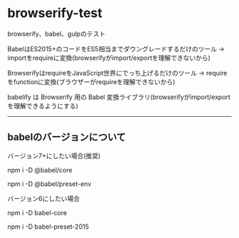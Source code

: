 # browserify-test

browserify、babel、gulpのテスト

BabelはES2015+のコードをES5相当までダウングレードするだけのツール → importをrequireに変換(browserifyがimport/exportを理解できないから)

BrowserifyはrequireをJavaScript世界にでっち上げるだけのツール → requireをfunctionに変換(ブラウザーがrequireを理解できないから)

babelify は Browserify 用の Babel 変換ライブラリ(browserifyがimport/exportを理解できるようにする)

---

## babelのバージョンについて

バージョン7+にしたい場合(推奨)

npm i -D @babel/core

npm i -D @babel/preset-env

バージョン6にしたい場合

npm i -D babel-core

npm i -D babel-preset-2015